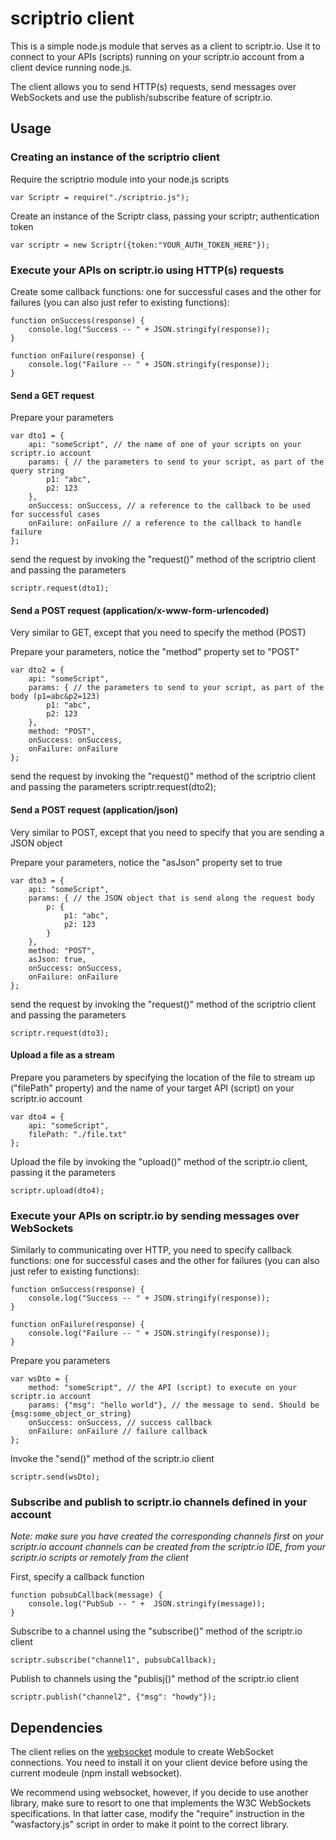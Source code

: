 # scriptrio client

This is a simple node.js module that serves as a client to scriptr.io. Use it to connect to your APIs (scripts) running on your scriptr.io account from a client device running node.js. 

The client allows you to send HTTP(s) requests, send messages over WebSockets and use the publish/subscribe feature of scriptr.io.  

## Usage

### Creating an instance of the scriptrio client

Require the scriptrio module into your node.js scripts
```
var Scriptr = require("./scriptrio.js");
```

Create an instance of the Scriptr class, passing your scriptr; authentication token
```
var scriptr = new Scriptr({token:"YOUR_AUTH_TOKEN_HERE"});
```

### Execute your APIs on scriptr.io using HTTP(s) requests

Create some callback functions: one for successful cases and the other for failures (you can also just refer to existing functions):
```
function onSuccess(response) {
	console.log("Success -- " + JSON.stringify(response));
}

function onFailure(response) {
	console.log("Failure -- " + JSON.stringify(response));
} 
```

#### Send a GET request

Prepare your parameters
```
var dto1 = {
	api: "someScript", // the name of one of your scripts on your scriptr.io account
	params: { // the parameters to send to your script, as part of the query string
		p1: "abc",
		p2: 123
	},
	onSuccess: onSuccess, // a reference to the callback to be used for successful cases
	onFailure: onFailure // a reference to the callback to handle failure
};
```

send the request by invoking the "request()" method of the scriptrio client and passing the parameters
```
scriptr.request(dto1);
```

#### Send a POST request (application/x-www-form-urlencoded)

Very similar to GET, except that you need to specify the method (POST)

Prepare your parameters, notice the "method" property set to "POST"
```
var dto2 = {
	api: "someScript",
	params: { // the parameters to send to your script, as part of the body (p1=abc&p2=123)
		p1: "abc",
		p2: 123
	},
	method: "POST",
	onSuccess: onSuccess,
	onFailure: onFailure	
};
```
send the request by invoking the "request()" method of the scriptrio client and passing the parameters
scriptr.request(dto2);

#### Send a POST request (application/json)

Very similar to POST, except that you need to specify that you are sending a JSON object

Prepare your parameters, notice the "asJson" property set to true
```
var dto3 = {
	api: "someScript",
	params: { // the JSON object that is send along the request body
		p: {
			p1: "abc",
			p2: 123
		}
	},
	method: "POST",
	asJson: true,
	onSuccess: onSuccess,
	onFailure: onFailure	
};
```

send the request by invoking the "request()" method of the scriptrio client and passing the parameters
```
scriptr.request(dto3);
```

#### Upload a file as a stream

Prepare you parameters by specifying the location of the file to stream up ("filePath" property) and the name of your target API (script) on your scriptr.io account
```
var dto4 = {
	api: "someScript",
	filePath: "./file.txt"
};
```

Upload the file by invoking the "upload()" method of the scriptr.io client, passing it the parameters
```
scriptr.upload(dto4);
```

### Execute your APIs on scriptr.io by sending messages over WebSockets

Similarly to communicating over HTTP, you need to specify callback functions: one for successful cases and the other for failures (you can also just refer to existing functions):
```
function onSuccess(response) {
	console.log("Success -- " + JSON.stringify(response));
}

function onFailure(response) {
	console.log("Failure -- " + JSON.stringify(response));
} 
```

Prepare you parameters
```
var wsDto = {
	method: "someScript", // the API (script) to execute on your scriptr.io account
	params: {"msg": "hello world"}, // the message to send. Should be {msg:some_object_or_string}
	onSuccess: onSuccess, // success callback
	onFailure: onFailure // failure callback
};
```

Invoke the "send()" method of the scriptr.io client
```  
scriptr.send(wsDto);
```

### Subscribe and publish to scriptr.io channels defined in your account

*Note: make sure you have created the corresponding channels first on your scriptr.io account
channels can be created from the scriptr.io IDE, from your scriptr.io scripts or remotely from the client*
  
First, specify a callback function
```
function pubsubCallback(message) {
	console.log("PubSub -- " +  JSON.stringify(message));
}
```

Subscribe to a channel using the "subscribe()" method of the scriptr.io client
```
scriptr.subscribe("channel1", pubsubCallback);
```

Publish to channels using the "publisj()" method of the scriptr.io client
```
scriptr.publish("channel2", {"msg": "howdy"});
```

## Dependencies
The client relies on the [websocket](https://www.npmjs.com/package/websocket) module to create WebSocket connections.
You need to install it on your client device before using the current modeule (npm install websocket). 

We recommend using websocket, however, if you decide to use another library, make sure to resort to one that implements the W3C
WebSockets specifications. In that latter case, modify the "require" instruction in the "wasfactory.js" script in order to
make it point to the correct library.  
